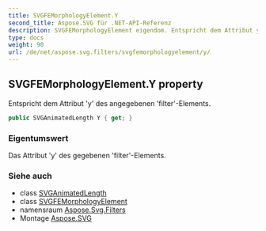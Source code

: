 ```yaml
---
title: SVGFEMorphologyElement.Y
second_title: Aspose.SVG für .NET-API-Referenz
description: SVGFEMorphologyElement eigendom. Entspricht dem Attribut y des angegebenen filterElements.
type: docs
weight: 90
url: /de/net/aspose.svg.filters/svgfemorphologyelement/y/
---
```

## SVGFEMorphologyElement.Y property

Entspricht dem Attribut 'y' des angegebenen 'filter'-Elements.

```csharp
public SVGAnimatedLength Y { get; }
```

### Eigentumswert

Das Attribut 'y' des gegebenen 'filter'-Elements.

### Siehe auch

* class [SVGAnimatedLength](../../../aspose.svg.datatypes/svganimatedlength/)
* class [SVGFEMorphologyElement](../)
* namensraum [Aspose.Svg.Filters](../../svgfemorphologyelement/)
* Montage [Aspose.SVG](../../../)


